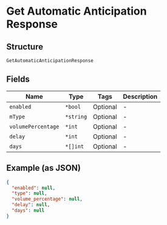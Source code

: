 
# Get Automatic Anticipation Response

## Structure

`GetAutomaticAnticipationResponse`

## Fields

| Name | Type | Tags | Description |
|  --- | --- | --- | --- |
| `enabled` | `*bool` | Optional | - |
| `mType` | `*string` | Optional | - |
| `volumePercentage` | `*int` | Optional | - |
| `delay` | `*int` | Optional | - |
| `days` | `*[]int` | Optional | - |

## Example (as JSON)

```json
{
  "enabled": null,
  "type": null,
  "volume_percentage": null,
  "delay": null,
  "days": null
}
```

